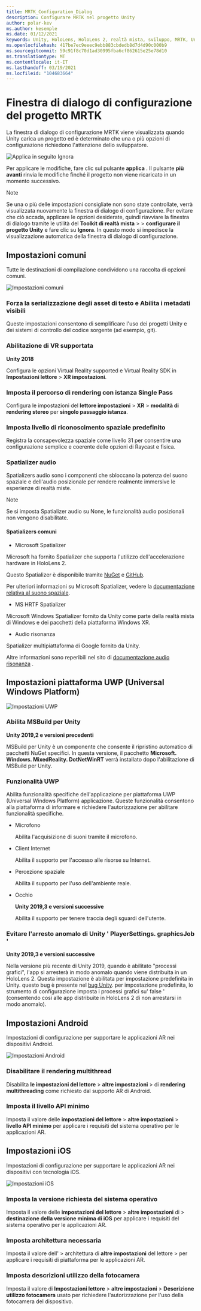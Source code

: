 ```yaml
---
title: MRTK_Configuration_Dialog
description: Configurare MRTK nel progetto Unity
author: polar-kev
ms.author: kesemple
ms.date: 01/12/2021
keywords: Unity, HoloLens, HoloLens 2, realtà mista, sviluppo, MRTK, Unity
ms.openlocfilehash: 417be7ec9eeec9ebb883cbdedb8d7d4d90c000b9
ms.sourcegitcommit: 59c91f8c70d1ad30995fba6cf862615e25e78d10
ms.translationtype: MT
ms.contentlocale: it-IT
ms.lasthandoff: 03/19/2021
ms.locfileid: "104683664"
---
```

# <a name="mrtk-project-configuration-dialog"></a>Finestra di dialogo di configurazione del progetto MRTK

La finestra di dialogo di configurazione MRTK viene visualizzata quando Unity carica un progetto ed è determinato che una o più opzioni di configurazione richiedono l'attenzione dello sviluppatore.

![Applica in seguito Ignora](../features/Images/configuration-dialog/ConfigurationDialogHeader.png)

Per applicare le modifiche, fare clic sul pulsante **applica** . Il pulsante **più avanti** rinvia le modifiche finché il progetto non viene ricaricato in un momento successivo.

> [!NOTE]
> Se una o più delle impostazioni consigliate non sono state controllate, verrà visualizzata nuovamente la finestra di dialogo di configurazione. Per evitare che ciò accada, applicare le opzioni desiderate, quindi riavviare la finestra di dialogo tramite le utilità del **Toolkit di realtà mista**  >    >  **configurare il progetto Unity** e fare clic su **Ignora**. In questo modo si impedisce la visualizzazione automatica della finestra di dialogo di configurazione.

## <a name="common-settings"></a>Impostazioni comuni

Tutte le destinazioni di compilazione condividono una raccolta di opzioni comuni.

![Impostazioni comuni](../features/Images/configuration-dialog/ConfigurationDialogCommonSettings.png)

### <a name="force-text-asset-serialization-and-enable-visible-meta-files"></a>Forza la serializzazione degli asset di testo e Abilita i metadati visibili

Queste impostazioni consentono di semplificare l'uso dei progetti Unity e dei sistemi di controllo del codice sorgente (ad esempio, git).

### <a name="enable-vr-supported"></a>Abilitazione di VR supportata

**Unity 2018**

Configura le opzioni Virtual Reality supported e Virtual Reality SDK in **Impostazioni lettore**  >  **XR impostazioni**.

### <a name="set-single-pass-instanced-rendering-path"></a>Imposta il percorso di rendering con istanza Single Pass

Configura le impostazioni del **lettore impostazioni**  >  **XR**  >  **modalità di rendering stereo** per **singolo passaggio istanza**.

### <a name="set-default-spatial-awareness-layer"></a>Imposta livello di riconoscimento spaziale predefinito

Registra la consapevolezza spaziale come livello 31 per consentire una configurazione semplice e coerente delle opzioni di Raycast e fisica.

### <a name="audio-spatializer"></a>Spatializer audio

Spatializers audio sono i componenti che sbloccano la potenza del suono spaziale e dell'audio posizionale per rendere realmente immersive le esperienze di realtà miste.

> [!NOTE]
> Se si imposta Spatializer audio su None, le funzionalità audio posizionali non vengono disabilitate.

#### <a name="common-spatializers"></a>Spatializers comuni

- Microsoft Spatializer

Microsoft ha fornito Spatializer che supporta l'utilizzo dell'accelerazione hardware in HoloLens 2.

Questo Spatializer è disponibile tramite [NuGet](https://www.nuget.org/packages/Microsoft.SpatialAudio.Spatializer.Unity/) e [GitHub](https://github.com/microsoft/spatialaudio-unity).

Per ulteriori informazioni su Microsoft Spatializer, vedere la [documentazione relativa al suono spaziale](https://docs.microsoft.com/windows/mixed-reality/spatial-sound-in-unity).

- MS HRTF Spatializer

Microsoft Windows Spatializer fornito da Unity come parte della realtà mista di Windows e dei pacchetti della piattaforma Windows XR.

- Audio risonanza

Spatializer multipiattaforma di Google fornito da Unity.

Altre informazioni sono reperibili nel sito di [documentazione audio risonanza](https://resonance-audio.github.io/resonance-audio/develop/unity/getting-started) .

## <a name="universal-windows-platform-settings"></a>Impostazioni piattaforma UWP (Universal Windows Platform)

![Impostazioni UWP](../features/Images/configuration-dialog/ConfigurationDialogUWPSettings.png)

### <a name="enable-msbuild-for-unity"></a>Abilita MSBuild per Unity

**Unity 2019,2 e versioni precedenti**

MSBuild per Unity è un componente che consente il ripristino automatico di pacchetti NuGet specifici. In questa versione, il pacchetto **Microsoft. Windows. MixedReality. DotNetWinRT** verrà installato dopo l'abilitazione di MSBuild per Unity.

### <a name="uwp-capabilities"></a>Funzionalità UWP

Abilita funzionalità specifiche dell'applicazione per piattaforma UWP (Universal Windows Platform) applicazione. Queste funzionalità consentono alla piattaforma di informare e richiedere l'autorizzazione per abilitare funzionalità specifiche.

- Microfono

  Abilita l'acquisizione di suoni tramite il microfono.

- Client Internet

  Abilita il supporto per l'accesso alle risorse su Internet.

- Percezione spaziale

  Abilita il supporto per l'uso dell'ambiente reale.

- Occhio

  **Unity 2019,3 e versioni successive**

  Abilita il supporto per tenere traccia degli sguardi dell'utente.

### <a name="avoid-unity-playersettingsgraphicsjob-crash"></a>Evitare l'arresto anomalo di Unity ' PlayerSettings. graphicsJob '

**Unity 2019,3 e versioni successive**

Nella versione più recente di Unity 2019, quando è abilitato "processi grafici", l'app si arresterà in modo anomalo quando viene distribuita in un HoloLens 2.
Questa impostazione è abilitata per impostazione predefinita in Unity. questo bug è presente nel [bug Unity](https://issuetracker.unity3d.com/issues/enabling-graphics-jobs-in-2019-dot-3-x-results-in-a-crash-or-nothing-rendering-on-hololens-2). per impostazione predefinita, lo strumento di configurazione imposta i processi grafici su' false ' (consentendo così alle app distribuite in HoloLens 2 di non arrestarsi in modo anomalo).

## <a name="android-settings"></a>Impostazioni Android

Impostazioni di configurazione per supportare le applicazioni AR nei dispositivi Android.

![Impostazioni Android](../features/Images/configuration-dialog/ConfigurationDialogAndroidSettings.png)

### <a name="disable-multi-threaded-rendering"></a>Disabilitare il rendering multithread

Disabilita **le impostazioni del lettore**  >  **altre impostazioni**  >  di **rendering multithreading** come richiesto dal supporto AR di Android.

### <a name="set-minimum-api-level"></a>Imposta il livello API minimo

Imposta il valore delle **impostazioni del lettore**  >  **altre impostazioni**  >  **livello API minimo** per applicare i requisiti del sistema operativo per le applicazioni AR.

## <a name="ios-settings"></a>Impostazioni iOS

Impostazioni di configurazione per supportare le applicazioni AR nei dispositivi con tecnologia iOS.

![Impostazioni iOS](../features/Images/configuration-dialog/ConfigurationDialogiOSSettings.png)

### <a name="set-required-os-version"></a>Imposta la versione richiesta del sistema operativo

Imposta il valore delle **impostazioni del lettore**  >  **altre impostazioni** di  >  **destinazione della versione minima di iOS** per applicare i requisiti del sistema operativo per le applicazioni AR.

### <a name="set-required-architecture"></a>Imposta architettura necessaria

Imposta il valore dell'   >  architettura di **altre impostazioni** del lettore  >   per applicare i requisiti di piattaforma per le applicazioni AR.

### <a name="set-camera-usage-descriptions"></a>Imposta descrizioni utilizzo della fotocamera

Imposta il valore di **Impostazioni lettore**  >  **altre impostazioni**  >  **Descrizione utilizzo fotocamera** usato per richiedere l'autorizzazione per l'uso della fotocamera del dispositivo.
